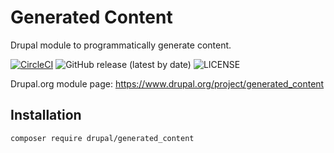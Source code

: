 # Generated Content
Drupal module to programmatically generate content.

[![CircleCI](https://circleci.com/gh/drevops/generated_content/tree/9.x.svg?style=shield)](https://circleci.com/gh/drevops/generated_content/tree/9.x)
![GitHub release (latest by date)](https://img.shields.io/github/v/release/drevops/generated_content)
![LICENSE](https://img.shields.io/github/license/drevops/generated_content)

Drupal.org module page: https://www.drupal.org/project/generated_content

## Installation

    composer require drupal/generated_content

